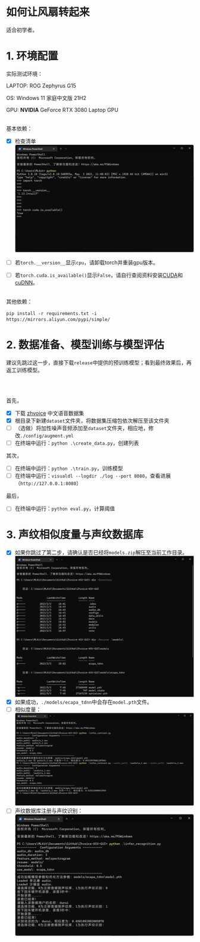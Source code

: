 # 如何让风扇转起来
适合初学者。

# 1. 环境配置
实际测试环境：

LAPTOP: ROG Zephyrus G15

OS: Windows 11 家庭中文版 21H2

GPU: **NVIDIA** GeForce RTX 3080 Laptop GPU

<br/>
基本依赖：

- [x] 检查清单
![img](DURUII/res/torch.png)
- [ ] 若`torch.__version__`显示`cpu`，请卸载torch并重装gpu版本。

- [ ] 若`torch.cuda.is_available()`显示`False`，请自行查阅资料安装[CUDA](https://developer.nvidia.com/cuda-downloads)和[cuDNN](https://developer.nvidia.com/rdp/cudnn-download)。


<br/>
其他依赖：

```shell
pip install -r requirements.txt -i https://mirrors.aliyun.com/pypi/simple/
```

# 2. 数据准备、模型训练与模型评估
建议先跳过这一步，直接下载`release`中提供的预训练模型；看到最终效果后，再返工训练模型。

<br/>
<br/>

首先，

- [x] 下载 [zhvoice](https://github.com/fighting41love/zhvoice) 中文语音数据集
- [x] 根目录下新建`dataset`文件夹，将数据集压缩包依次解压至该文件夹
- [ ] （选做）将加性噪声音频添加至`dataset`文件夹，相应地，修改`./config/augment.yml`
- [ ] 在终端中运行：`python .\create_data.py`，创建列表

其次，

- [ ] 在终端中运行：`python .\train.py`，训练模型
- [ ] 在终端中运行：`visualdl --logdir ./log --port 8080`，查看进展（`http://127.0.0.1:8080`）

最后，

- [ ] 在终端中运行：`python eval.py`，计算阈值

# 3. 声纹相似度量与声纹数据库
- [x] 如果你跳过了第二步，请确认是否已经将`models.zip`解压至当前工作目录。
![img](DURUII/res/models.png)
- [x] 如果成功，`./models/ecapa_tdnn`中会存在`model.pth`文件。
- [ ] 相似度量：
![img](DURUII/res/contrast.png)
- [ ] 声纹数据库注册与声纹识别：
![img](DURUII/res/recg.png)
